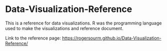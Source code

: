 # Data-Visualization-Reference

This is a reference for data visualizations. R was the programming language used to make the visualizations and reference document.

Link to the reference page: https://rogersourm.github.io/Data-Visualization-Reference/
